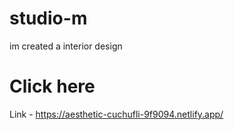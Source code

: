 # studio-m 
   im  created a interior design

# Click here 

   Link - https://aesthetic-cuchufli-9f9094.netlify.app/ 
